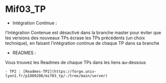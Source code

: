 # Mif03_TP

* Intégration Continue : 

l'Intégration Contenue est désactivé dans la branche master pour éviter que les versions des nouveaux TPs écrase les TPs précédents (un choix technique), en faisant l'intégration continue de chaque TP dans sa branche
 
* READMES : 

Vous trouvez les Readmes de chaque TPs dans les liens au-dessous

    - TP2 : [Readmes-TP2](https://forge.univ-lyon1.fr/p1809208/mif03_tp/-/tree/main/server)


 
